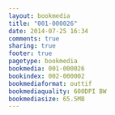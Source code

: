 ```yaml
---
layout: bookmedia
title: "001-000026"
date: 2014-07-25 16:34
comments: true
sharing: true
footer: true
pagetype: bookmedia 
bookmedia: 001-000026
bookindex: 002-000002
bookmediaformat: outtif
bookmediaquality: 600DPI BW
bookmediasize: 65.5MB 
---
```

